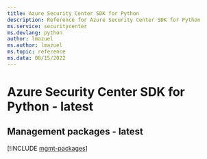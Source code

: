 ```yaml
---
title: Azure Security Center SDK for Python
description: Reference for Azure Security Center SDK for Python
ms.service: securitycenter
ms.devlang: python
author: lmazuel
ms.author: lmazuel
ms.topic: reference
ms.data: 08/15/2022
---
```

# Azure Security Center SDK for Python - latest

## Management packages - latest
[!INCLUDE [mgmt-packages](security-center-mgmt-index.md)]
